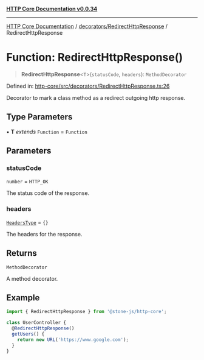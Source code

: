 [**HTTP Core Documentation v0.0.34**](../../../README.md)

***

[HTTP Core Documentation](../../../modules.md) / [decorators/RedirectHttpResponse](../README.md) / RedirectHttpResponse

# Function: RedirectHttpResponse()

> **RedirectHttpResponse**\<`T`\>(`statusCode`, `headers`): `MethodDecorator`

Defined in: [http-core/src/decorators/RedirectHttpResponse.ts:26](https://github.com/stonemjs/http-core/blob/8d2f265873c2a6f093cdaa7580ed7328bd078613/src/decorators/RedirectHttpResponse.ts#L26)

Decorator to mark a class method as a redirect outgoing http response.

## Type Parameters

• **T** *extends* `Function` = `Function`

## Parameters

### statusCode

`number` = `HTTP_OK`

The status code of the response.

### headers

[`HeadersType`](../../../declarations/type-aliases/HeadersType.md) = `{}`

The headers for the response.

## Returns

`MethodDecorator`

A method decorator.

## Example

```typescript
import { RedirectHttpResponse } from '@stone-js/http-core';

class UserController {
  @RedirectHttpResponse()
  getUsers() {
    return new URL('https://www.google.com');
  }
}
```
